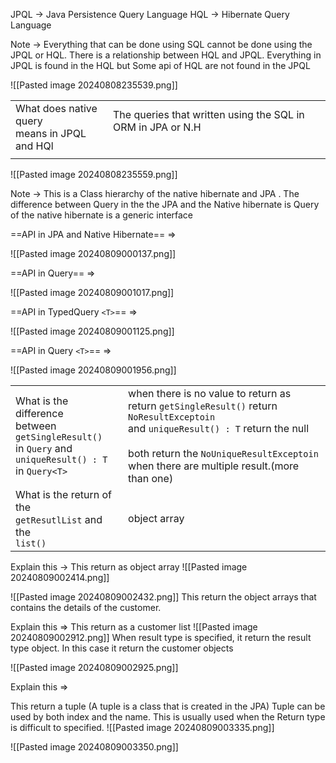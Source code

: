 JPQL -> Java Persistence Query Language 
HQL -> Hibernate  Query Language 


Note -> Everything that can be done using SQL cannot be done using the JPQL or HQL.  There is a relationship between HQL and JPQL. Everything in JPQL is found in the HQL but Some api of HQL are not found in the JPQL

![[Pasted image 20240808235539.png]]

|                                                 |                                                                      |
| ----------------------------------------------- | -------------------------------------------------------------------- |
| What does native query<br>means in JPQL and HQl | The queries that  written using the SQL in ORM in JPA or N.H<br><br> |
|                                                 |                                                                      |
![[Pasted image 20240808235559.png]]


Note -> This is a Class hierarchy of the native hibernate and JPA . The difference between Query in the the JPA and the Native hibernate is  Query of the native hibernate is a generic interface

==API in JPA and Native Hibernate== => 

![[Pasted image 20240809000137.png]]

==API in Query== => 

![[Pasted image 20240809001017.png]]

==API in TypedQuery `<T>`== =>

![[Pasted image 20240809001125.png]]

==API in Query `<T>`== =>

![[Pasted image 20240809001956.png]]


|                                                                                                                  |                                                                                                                                                                                                                                            |
| ---------------------------------------------------------------------------------------------------------------- | ------------------------------------------------------------------------------------------------------------------------------------------------------------------------------------------------------------------------------------------ |
| What is the difference <br>between `getSingleResult()`<br>in `Query` and <br>`uniqueResult() : T` in  `Query<T>` | when there is no value to return as return `getSingleResult()` return `NoResultExceptoin`<br>and `uniqueResult() : T`  return the null<br><br>both return the `NoUniqueResultExceptoin`<br>when  there are multiple result.(more than one) |
| What is the return of the <br>`getResutlList` and the <br>`list()`                                               | object array                                                                                                                                                                                                                               |


Explain this -> This return as object array
![[Pasted image 20240809002414.png]]

![[Pasted image 20240809002432.png]]
This return the object arrays that contains the details of the customer.


Explain this => This return as a customer list
![[Pasted image 20240809002912.png]]
When result type is specified, it return the result type object. In this case it return the customer objects



![[Pasted image 20240809002925.png]]


Explain this => 

This return a tuple (A tuple is a class that is created in the JPA)
Tuple can be used by both index and the name. This is usually used when the Return type is difficult to specified.
![[Pasted image 20240809003335.png]]

![[Pasted image 20240809003350.png]]

